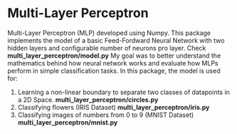 # Multi-Layer Perceptron

Multi-Layer Perceptron (MLP) developed using Numpy.
This package implements the model of a basic Feed-Fordward Neural Network with two hidden layers and configurable number of neurons pro layer. Check **multi_layer_perceptron/model.py**
My goal was to better understand the mathematics behind how neural network works and evaluate how MLPs perform in simple classification tasks. In this package, the model is used for:
 1. Learning a non-linear boundary to separate two classes of datapoints in a 2D Space. **multi_layer_perceptron/circles.py**
 2. Classifying flowers (IRIS Dataset) **multi_layer_perceptron/iris.py**
 3. Classifying images of numbers from 0 to 9 (MNIST Dataset) **multi_layer_perceptron/mnist.py**
